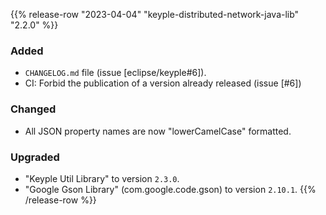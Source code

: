 {{% release-row "2023-04-04" "keyple-distributed-network-java-lib" "2.2.0" %}} 
### Added - `CHANGELOG.md` file (issue [eclipse/keyple#6]). - CI: Forbid the publication of a version already released (issue [#6]) ### Changed - All JSON property names are now "lowerCamelCase" formatted. ### Upgraded - "Keyple Util Library" to version `2.3.0`. - "Google Gson Library" (com.google.code.gson) to version `2.10.1`.
{{% /release-row %}}
